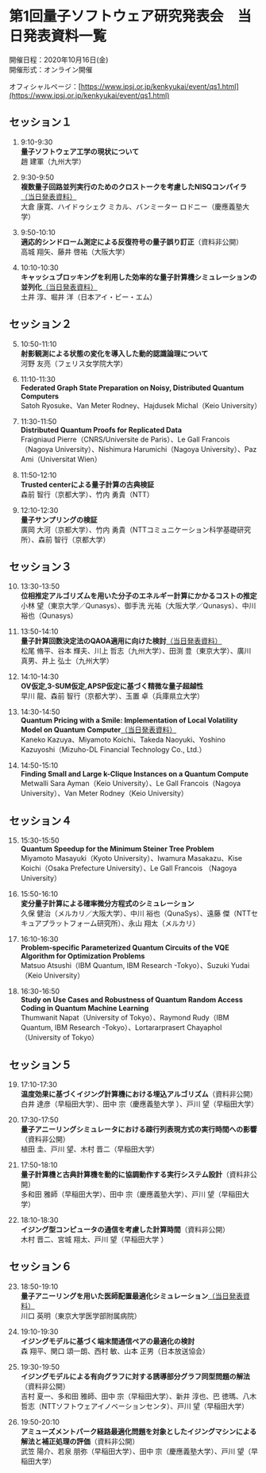 # 第1回量子ソフトウェア研究発表会　当日発表資料一覧

開催日程：2020年10月16日(金)  
開催形式：オンライン開催

オフィシャルページ：[https://www.ipsj.or.jp/kenkyukai/event/qs1.html](https://www.ipsj.or.jp/kenkyukai/event/qs1.html)


## セッション１

1. 9:10-9:30  
  **量子ソフトウェア工学の現状について**  
  趙 建軍（九州大学）

2. 9:30-9:50  
  **複数量子回路並列実行のためのクロストークを考慮したNISQコンパイラ**[（当日発表資料）](IPSJ-QS20001002_presentation.pdf)  
  大倉 康寛、ハイドゥシェク ミカル、バンミーター ロドニー（慶應義塾大学）

3. 9:50-10:10  
  **適応的シンドローム測定による反復符号の量子誤り訂正**（資料非公開）  
  高城 翔矢、藤井 啓祐（大阪大学）

4. 10:10-10:30  
  **キャッシュブロッキングを利用した効率的な量子計算機シミュレーションの並列化**[（当日発表資料）](IPSJ-QS20001004_presentation.pdf)  
  土井 淳、堀井 洋（日本アイ・ビー・エム）


## セッション２

5. 10:50-11:10  
  **射影観測による状態の変化を導入した動的認識論理について**  
  河野 友亮（フェリス女学院大学）

6. 11:10-11:30  
  **Federated Graph State Preparation on Noisy, Distributed Quantum Computers**  
  Satoh Ryosuke、Van Meter Rodney、Hajdusek Michal（Keio University）

7. 11:30-11:50  
  **Distributed Quantum Proofs for Replicated Data**  
  Fraigniaud Pierre（CNRS/Universite de Paris）、Le Gall Francois（Nagoya University）、Nishimura Harumichi（Nagoya University）、Paz Ami（Universitat Wien）

8. 11:50-12:10  
  **Trusted centerによる量子計算の古典検証**  
  森前 智行（京都大学）、竹内 勇貴（NTT）

9. 12:10-12:30  
  **量子サンプリングの検証**  
  廣岡 大河（京都大学）、竹内 勇貴（NTTコミュニケーション科学基礎研究所）、森前 智行（京都大学）


## セッション３

10. 13:30-13:50  
  **位相推定アルゴリズムを用いた分子のエネルギー計算にかかるコストの推定**  
  小林 望（東京大学／Qunasys）、御手洗 光祐（大阪大学／Qunasys）、中川 裕也（Qunasys）

11. 13:50-14:10  
  **量子計算回数決定法のQAOA適用に向けた検討**[（当日発表資料）](IPSJ-QS20001011_presentation.pdf)   
  松尾 脩平、谷本 輝夫、川上 哲志（九州大学）、田渕 豊（東京大学）、廣川 真男、井上 弘士（九州大学）

12. 14:10-14:30  
  **OV仮定,3-SUM仮定,APSP仮定に基づく精微な量子超越性**  
  早川 龍、森前 智行（京都大学）、玉置 卓（兵庫県立大学）

13. 14:30-14:50  
  **Quantum Pricing with a Smile: Implementation of Local Volatility Model on Quantum Computer**[（当日発表資料）](IPSJ-QS20001013_presentation.pptx)   
  Kaneko Kazuya、Miyamoto Koichi、Takeda Naoyuki、Yoshino Kazuyoshi（Mizuho-DL Financial Technology Co., Ltd.）

14. 14:50-15:10  
  **Finding Small and Large k-Clique Instances on a Quantum Compute**  
  Metwalli Sara Ayman（Keio University）、Le Gall Francois（Nagoya University）、Van Meter Rodney（Keio University）


## セッション４

15. 15:30-15:50  
  **Quantum Speedup for the Minimum Steiner Tree Problem**  
  Miyamoto Masayuki（Kyoto University）、Iwamura Masakazu、Kise Koichi（Osaka Prefecture University）、Le Gall Francois （Nagoya University）

16. 15:50-16:10  
  **変分量子計算による確率微分方程式のシミュレーション**  
  久保 健治（メルカリ／大阪大学）、中川 裕也（QunaSys）、遠藤 傑（NTTセキュアプラットフォーム研究所）、永山 翔太（メルカリ）

17. 16:10-16:30  
  **Problem-specific Parameterized Quantum Circuits of the VQE Algorithm for Optimization Problems**  
  Matsuo Atsushi（IBM Quantum, IBM Research -Tokyo）、Suzuki Yudai（Keio University）

18. 16:30-16:50  
  **Study on Use Cases and Robustness of Quantum Random Access Coding in Quantum Machine Learning**  
  Thumwanit Napat（University of Tokyo）、Raymond Rudy（IBM Quantum, IBM Research -Tokyo）、Lortararprasert Chayaphol（University of Tokyo）

## セッション５

19. 17:10-17:30  
  **温度効果に基づくイジング計算機における埋込アルゴリズム**（資料非公開）  
  白井 達彦（早稲田大学）、田中 宗（慶應義塾大学 ）、戸川 望（早稲田大学）

20. 17:30-17:50  
  **量子アニーリングシミュレータにおける疎行列表現方式の実行時間への影響**（資料非公開）  
  植田 圭、戸川 望、木村 晋二（早稲田大学）

21. 17:50-18:10  
  **量子計算機と古典計算機を動的に協調動作する実行システム設計**（資料非公開）  
  多和田 雅師（早稲田大学）、田中 宗（慶應義塾大学）、戸川 望（早稲田大学）

22. 18:10-18:30  
  **イジング型コンピュータの通信を考慮した計算時間**（資料非公開）  
  木村 晋二、宮城 翔太、戸川 望（早稲田大学 ）


## セッション６

23. 18:50-19:10  
  **量子アニーリングを用いた医師配置最適化シミュレーション**[（当日発表資料）](IPSJ-QS20001023_presentation.pdf)   
  川口 英明（東京大学医学部附属病院）

24. 19:10-19:30  
  **イジングモデルに基づく端末間通信ペアの最適化の検討**  
  森 翔平、関口 頌一朗、西村 敏、山本 正男（日本放送協会）

25. 19:30-19:50  
  **イジングモデルによる有向グラフに対する誘導部分グラフ同型問題の解法**（資料非公開）  
  吉村 夏一、多和田 雅師、田中 宗（早稲田大学）、新井 淳也、巴 徳瑪、八木 哲志（NTTソフトウェアイノベーションセンタ）、戸川 望（早稲田大学）

26. 19:50-20:10  
  **アミューズメントパーク経路最適化問題を対象としたイジングマシンによる解法と補正処理の評価**（資料非公開）  
  武笠 陽介、若泉 朋弥（早稲田大学）、田中 宗（慶應義塾大学）、戸川 望（早稲田大学）
